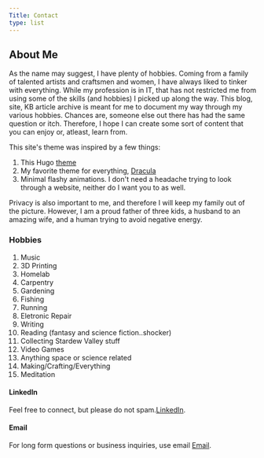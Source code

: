```yaml
---
Title: Contact
type: list
---
```


## About Me


As the name may suggest, I have plenty of hobbies. Coming from a family of talented artists and craftsmen and women, I have always liked to tinker with everything. While my profession is in IT, that has not restricted me from using some of the skills (and hobbies) I picked up along the way. This blog, site, KB article archive is meant for me to document my way through my various hobbies. Chances are, someone else out there has had the same question or itch. Therefore, I hope I can create some sort of content that you can enjoy or, atleast, learn from.

This site's theme was inspired by a few things:
1) This Hugo [theme](https://github.com/charlola/hugo-theme-charlolamode)
2) My favorite theme for everything, [Dracula](https://draculatheme.com/)
3) Minimal flashy animations. I don't need a headache trying to look through a website, neither do I want you to as well. 



Privacy is also important to me, and therefore I will keep my family out of the picture. However, I am a proud father of three kids, a husband to an amazing wife, and a human trying to avoid negative energy. 


### Hobbies
1. Music
2. 3D Printing
3. Homelab
4. Carpentry
5. Gardening
6. Fishing
7. Running
8. Eletronic Repair
9. Writing
10. Reading (fantasy and science fiction..shocker)
11. Collecting Stardew Valley stuff
12. Video Games
13. Anything space or science related
14. Making/Crafting/Everything
15. Meditation


#### LinkedIn
Feel free to connect, but please do not spam.[LinkedIn](https://www.linkedin.com/in/justin-frye-b4b14763/).


#### Email
For long form questions or business inquiries, use email [Email](justin@randoneering.tech).

